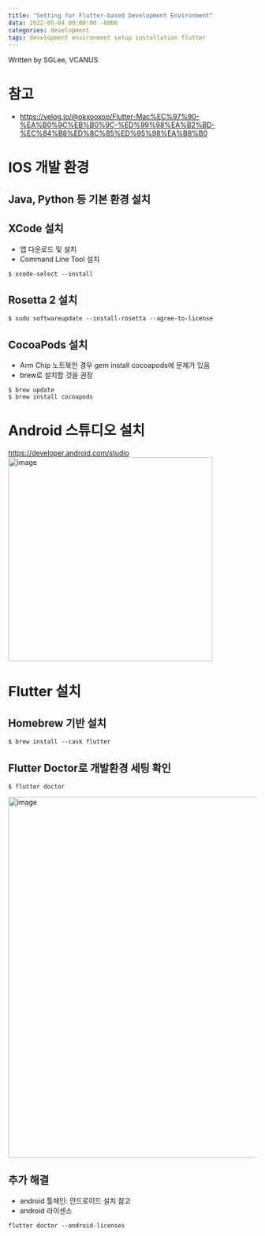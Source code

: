 ```yaml
---
title: "Setting for Flutter-based Development Environment"
data: 2022-05-04 00:00:00 -0000
categories: development 
tags: development environment setup installation flutter
---
```


Written by SGLee, VCANUS
# 참고
- https://velog.io/@okxooxoo/Flutter-Mac%EC%97%90-%EA%B0%9C%EB%B0%9C-%ED%99%98%EA%B2%BD-%EC%84%B8%ED%8C%85%ED%95%98%EA%B8%B0
  
# IOS 개발 환경
## Java, Python 등 기본 환경 설치
## XCode 설치
- 앱 다운로드 및 설치
- Command Line Tool 설치
```
$ xcode-select --install
```
## Rosetta 2 설치
```
$ sudo softwareupdate --install-rosetta --agree-to-license
```
## CocoaPods 설치
- Arm Chip 노트북인 경우 gem install cocoapods에 문제가 있음
- brew로 설치할 것을 권장
```
$ brew update
$ brew install cocoapods
```

# Android 스튜디오 설치
https://developer.android.com/studio
<img width="414" alt="image" src="https://github.com/user-attachments/assets/ae718ee3-c3eb-482b-8b4d-7d04fe1230ab" />


# Flutter 설치
## Homebrew 기반 설치
```
$ brew install --cask flutter
```
## Flutter Doctor로 개발환경 세팅 확인
```
$ flutter doctor
```
<img width="731" alt="image" src="https://github.com/user-attachments/assets/3f114049-b3b1-4fe0-b38b-d30995eb541f" />

## 추가 해결
- android 툴체인: 안드로이드 설치 참고
- android 라이센스
```
flutter doctor --android-licenses
```

